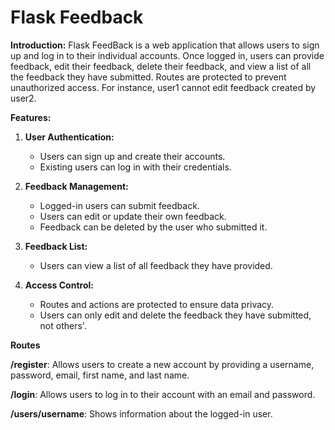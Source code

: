 # Flask Feedback

**Introduction:**
Flask FeedBack is a web application that allows users to sign up and log in to their individual accounts. Once logged in, users can provide feedback, edit their feedback, delete their feedback, and view a list of all the feedback they have submitted. Routes are protected to prevent unauthorized access. For instance, user1 cannot edit feedback created by user2.

**Features:**
1. **User Authentication:**
   - Users can sign up and create their accounts.
   - Existing users can log in with their credentials.

2. **Feedback Management:**
   - Logged-in users can submit feedback.
   - Users can edit or update their own feedback.
   - Feedback can be deleted by the user who submitted it.

3. **Feedback List:**
    - Users can view a list of all feedback they have provided.

4. **Access Control:**
    - Routes and actions are protected to ensure data privacy.
    - Users can only edit and delete the feedback they have submitted, not others'.
      
**Routes**

**/register**: Allows users to create a new account by providing a username, password, email, first name, and last name.

**/login**: Allows users to log in to their account with an email and password.

**/users/username**: Shows information about the logged-in user.
